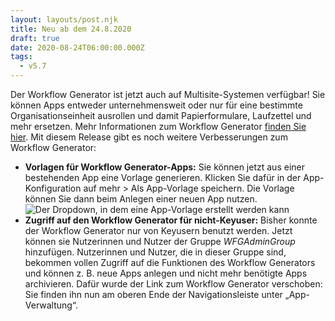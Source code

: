 ```yaml
---
layout: layouts/post.njk
title: Neu ab dem 24.8.2020
draft: true
date: 2020-08-24T06:00:00.000Z
tags:
  - v5.7
---
```

Der Workflow Generator ist jetzt auch auf Multisite-Systemen verfügbar! Sie können Apps entweder unternehmensweit oder nur für eine bestimmte Organisationseinheit ausrollen und damit Papierformulare, Laufzettel und mehr ersetzen. Mehr Informationen zum Workflow Generator [finden Sie hier](https://www.modell-aachen.de/de/qwiki/workflow-generator-entdecken). Mit diesem Release gibt es noch weitere Verbesserungen zum Workflow Generator:

* **Vorlagen für Workflow Generator-Apps:** Sie können jetzt aus einer bestehenden App eine Vorlage generieren. Klicken Sie dafür in der App-Konfiguration auf mehr > Als App-Vorlage speichern. Die Vorlage können Sie dann beim Anlegen einer neuen App nutzen. ![Der Dropdown, in dem eine App-Vorlage erstellt werden kann](/images/5_7_createtemplate.jpg "Unter Mehr können Sie ab jetzt die Konfiguration als App-Vorlage speichern")
* **Zugriff auf den Workflow Generator für nicht-Keyuser:** Bisher konnte der Workflow Generator nur von Keyusern benutzt werden. Jetzt können sie Nutzerinnen und Nutzer der Gruppe *WFGAdminGroup* hinzufügen. Nutzerinnen und Nutzer, die in dieser Gruppe sind, bekommen vollen Zugriff auf die Funktionen des Workflow Generators und können z. B. neue Apps anlegen und nicht mehr benötigte Apps archivieren. Dafür wurde der Link zum Workflow Generator verschoben: Sie finden ihn nun am oberen Ende der Navigationsleiste unter „App-Verwaltung“.